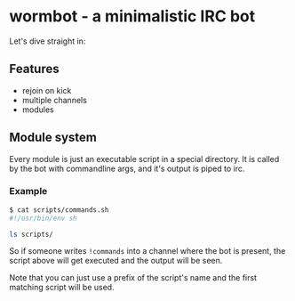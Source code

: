 # wormbot - a minimalistic IRC bot
Let's dive straight in:

## Features
* rejoin on kick
* multiple channels
* modules

## Module system
Every module is just an executable script in a special directory.
It is called by the bot with commandline args, and it's output
is piped to irc.

### Example
```sh
$ cat scripts/commands.sh
#!/usr/bin/env sh

ls scripts/
```
So if someone writes `!commands` into a channel where the bot
is present, the script above will get executed and the output
will be seen.

Note that you can just use a prefix of the script's name and
the first matching script will be used.
